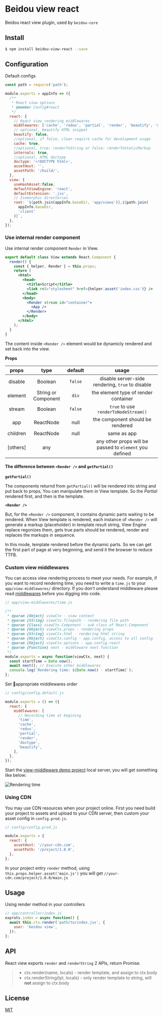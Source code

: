 # Beidou view react

Beidou react view plugin, used by `beidou-core`

## Install

```bash
$ npm install beidou-view-react --save
```

## Configuration

Default configs

```js
const path = require('path');

module.exports = appInfo => ({
  /**
   * React view options
   * @member Config#react
   */
  react: {
    // React view rendering middlewares
    middlewares: ['cache', 'redux', 'partial', 'render', 'beautify', 'doctype'],
    // optional, beautify HTML snippet
    beautify: false,
    //optional, if false, clean require cache for development usage
    cache: true,
    //optional, true: renderToString or false: renderToStaticMarkup
    internals: true,
    //optional, HTML doctype
    doctype: '<!DOCTYPE html>',
    assetHost: '',
    assetPath: '/build/',
  },
  view: {
    useHashAsset:false,
    defaultViewEngine: 'react',
    defaultExtension: '.jsx',
    // Isomorphic directories
    root: `${path.join(appInfo.baseDir, 'app/views')},${path.join(
      appInfo.baseDir,
      'client'
    )}`,
  },
});
```

### Use **internal render component**

Use internal render component `Render` in View.

```jsx
export default class View extends React.Component {
  render() {
    const { helper, Render } = this.props;
    return (
      <html>
        <head>
          <title>Script</title>
          <link rel="stylesheet" href={helper.asset('index.css')} />
        </head>
        <body>
          <Render stream id="container">
            <App />
          </Render>
        </body>
      </html>
    );
  }
}
```

The content inside `<Render />` element would be dynamicly rendered and set back into the view.

**Props**

|  props   |        type         | default |                          usage                          |
| :------: | :-----------------: | :-----: | :-----------------------------------------------------: |
| disable  |       Boolean       | `false` |    disable server-side rendering, `true` to disable     |
| element  | String or Component |  `div`  |          the element type of render container           |
|  stream  |       Boolean       | `false` |          `true` to use `renderToNodeStream()`           |
|   app    |      ReactNode      |  null   |            the component should be rendered             |
| children |      ReactNode      |  null   |                       same as app                       |
| [others] |         any         |         | any other props will be passed to `element` you defined |

#### The difference between `<Render />` and `getPartial()`

**`getPartial()`**

The components returnd from `getPartial()` will be rendered into string and put back to props,
You can manipulate them in View template. So the _Partial_ rendered first, and then is the template.

**`<Render />`**

But, for the `<Render />` component, it contains dynamic parts waiting to be rendered. When View template is rendered, each instance of `<Render />` will generate a markup (placeholder) in template result string, View Engine replace regonizes them, gets true parts should be rendered, render and replaces the markups in sequence.

In this mode, template rendered before the dynamic parts. So we can get the first part of page at very beginning, and send it the browser to reduce TTFB.

### Custom view middlewares

You can access view rendering process to meet your needs. For example, if you want to record rendering time, you need to write a `time.js` to your `app/view-middlewares/` directory. If you don't understand middleware please read [middlewares](https://eggjs.org/en/intro/egg-and-koa.html) before you digging into code.

```js
// app/view-middlewares/time.js

/**
 * @param {Object} viewCtx - view context
 * @param {String} viewCtx.filepath - rendering file path
 * @param {Class} viewCtx.Component - sub class of React.Component
 * @param {Object} viewCtx.props - rendering props
 * @param {String} viewCtx.html - rendering html string
 * @param {Object} viewCtx.config - app.config, access to all config
 * @param {Object} viewCtx.options - app.config.react
 * @param {Function} next - middleware next function
 */
module.exports = async function(viewCtx, next) {
  const startTime = Date.now();
  await next(); // Execute other middlewares
  console.log(`Rendering time: ${Date.now() - startTime}`);
};
```

Set appropriate middlewares order

```js
// config/config.default.js

module.exports = () => ({
  react: {
    middlewares: [
      // Recording time at begining
      'time',
      'cache',
      'redux',
      'partial',
      'render',
      'doctype',
      'beautify',
    ],
  },
});
```

Start the [view-middleware demo project](../../examples/view-middleware/README.md) local server, you will get something like below:

![Rendering time](./screenshot.png)

### Using CDN

You may use CDN resources when your project online. First you need build your project to assets and upload to your CDN server, then custom your asset config in `config.prod.js`.

```js
// config/config.prod.js

module.exports = {
  react: {
    assetHost: '//your-cdn.com',
    assetPath: '/project/1.0.0',
  },
};
```

In your project entry `render` method, using `this.props.helper.asset('main.js')` you will get `//your-cdn.com/project/1.0.0/main.js`

## Usage

Using render method in your controllers

```js
// app/controller/index.js
exprots.index = async function() {
  await this.ctx.render('path/to/index.jsx', {
    user: 'beidou view',
  });
};
```

## API

React view exports `render` and `renderString` 2 APIs, return Promise.

> - ctx.render(name, locals) - render template, and assign to ctx.body
> - ctx.renderString(tpl, locals) - only render template to string, will **not** assign to ctx.body

## License

[MIT](LICENSE)
